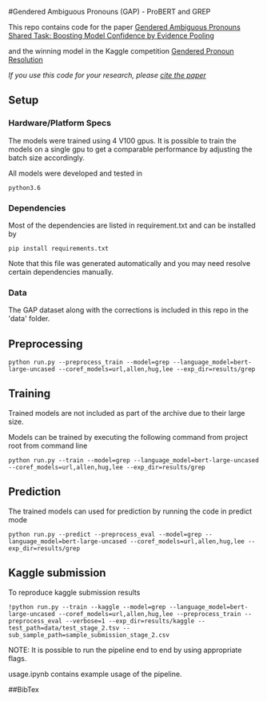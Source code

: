 #Gendered Ambiguous Pronouns (GAP) - ProBERT and GREP

This repo contains code for the paper [Gendered Ambiguous Pronouns Shared Task: Boosting Model Confidence
by Evidence Pooling](https://arxiv.org/pdf/1906.00839.pdf)

and the winning model in the Kaggle competition [Gendered Pronoun Resolution](https://www.kaggle.com/c/gendered-pronoun-resolution/leaderboard)

*If you use this code for your research, please [cite the paper](#BibTex)*


## Setup

### Hardware/Platform Specs

The models were trained using 4 V100 gpus. 
It is possible to train the models on a single gpu to get a comparable performance by adjusting the batch size accordingly.

All models were developed and tested in

```
python3.6
```

### Dependencies

Most of the dependencies are listed in requirement.txt and can be installed by

```
pip install requirements.txt
```

Note that this file was generated automatically and you may need resolve certain dependencies manually.

### Data

The GAP dataset along with the corrections is included in this repo in the 'data' folder.

## Preprocessing

```
python run.py --preprocess_train --model=grep --language_model=bert-large-uncased --coref_models=url,allen,hug,lee --exp_dir=results/grep
```

## Training

Trained models are not included as part of the archive due to their large size.

Models can be trained by executing the following command from project root from command line

```
python run.py --train --model=grep --language_model=bert-large-uncased --coref_models=url,allen,hug,lee --exp_dir=results/grep
```

## Prediction

The trained models can used for prediction by running the code in predict mode

```
python run.py --predict --preprocess_eval --model=grep --language_model=bert-large-uncased --coref_models=url,allen,hug,lee --exp_dir=results/grep
```

## Kaggle submission

To reproduce kaggle submission results

```
!python run.py --train --kaggle --model=grep --language_model=bert-large-uncased --coref_models=url,allen,hug,lee --preprocess_train --preprocess_eval --verbose=1 --exp_dir=results/kaggle --test_path=data/test_stage_2.tsv --sub_sample_path=sample_submission_stage_2.csv
```

NOTE: It is possible to run the pipeline end to end by using appropriate flags.

usage.ipynb contains example usage of the pipeline.



##BibTex



